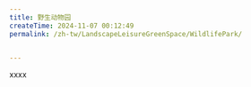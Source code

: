 ```yaml
---
title: 野生动物园
createTime: 2024-11-07 00:12:49
permalink: /zh-tw/LandscapeLeisureGreenSpace/WildlifePark/


---
```


xxxx